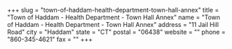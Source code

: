 +++
slug = "town-of-haddam-health-department-town-hall-annex"
title = "Town of Haddam - Health Department - Town Hall Annex"
name = "Town of Haddam - Health Department - Town Hall Annex"
address = "11 Jail Hill Road"
city = "Haddam"
state = "CT"
postal = "06438"
website = ""
phone = "860-345-4621"
fax = ""
+++
